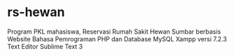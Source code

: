 # rs-hewan
Program PKL mahasiswa, Reservasi Rumah Sakit Hewan Sumbar berbasis Website
Bahasa Pemrograman PHP dan Database MySQL
Xampp versi 7.2.3
Text Editor Sublime Text 3
